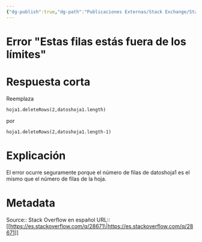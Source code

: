 ```yaml
---
{"dg-publish":true,"dg-path":"Publicaciones Externas/Stack Exchange/Stack Overflow en español/es.stackoverflow.com-28671.md","permalink":"/publicaciones-externas/stack-exchange/stack-overflow-en-espanol/es-stackoverflow-com-28671/","title":"Error \"Estas filas estás fuera de los límites\"","hide":true,"noteIcon":"default","created":"2024-04-03T12:49:10.626-06:00","updated":"2024-04-06T19:40:25.512-06:00"}
---
```


# Error "Estas filas estás fuera de los límites"

# Respuesta corta

Reemplaza  

    hoja1.deleteRows(2,datoshoja1.length)
por  

    hoja1.deleteRows(2,datoshoja1.length-1)

# Explicación
El error ocurre seguramente porque el número de filas de datoshoja1 es el mismo que el número de filas de la hoja.

# Metadata
Source:: Stack Overflow en español
URL:: [[https://es.stackoverflow.com/q/28671\|https://es.stackoverflow.com/q/28671]]

